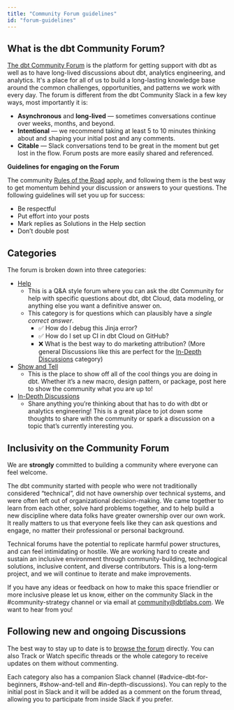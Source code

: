 ```yaml
---
title: "Community Forum guidelines"
id: "forum-guidelines"
---
```


## What is the dbt Community Forum?

[The dbt Community Forum](https://discourse.getdbt.com) is the platform for getting support with dbt as well as to have long-lived discussions about dbt, analytics engineering, and analytics. It's a place for all of us to build a long-lasting knowledge base around the common challenges, opportunities, and patterns we work with every day. The forum is different from the dbt Community Slack in a few key ways, most importantly it is:

- **Asynchronous** and **long-lived** &mdash; sometimes conversations continue over weeks, months, and beyond.
- **Intentional** &mdash; we recommend taking at least 5 to 10 minutes thinking about and shaping your initial post and any comments.
- **Citable** &mdash; Slack conversations tend to be great in the moment but get lost in the flow. Forum posts are more easily shared and referenced.

**Guidelines for engaging on the Forum**

The community [Rules of the Road](https://docs.getdbt.com/docs/contributing/slack-rules-of-the-road) apply, and following them is the best way to get momentum behind your discussion or answers to your questions. The following guidelines will set you up for success:

- Be respectful
- Put effort into your posts
- Mark replies as Solutions in the Help section
- Don’t double post

## Categories

The forum is broken down into three categories:

- [Help](https://discourse.getdbt.com/c/help/19)
  - This is a Q&A style forum where you can ask the dbt Community for help with specific questions about dbt, dbt Cloud, data modeling, or anything else you want a definitive answer on.
  - This category is for questions which can plausibly have a _single correct answer_.
    - ✅ How do I debug this Jinja error?
    - ✅ How do I set up CI in dbt Cloud on GitHub?
    - ❌ What is the best way to do marketing attribution? (More general Discussions like this are perfect for the [In-Depth Discussions](https://discourse.getdbt.com/c/discussions/21) category)
- [Show and Tell](https://discourse.getdbt.com/c/show-and-tell/22)
  - This is the place to show off all of the cool things you are doing in dbt. Whether it’s a new macro, design pattern, or package, post here to show the community what you are up to!
- [In-Depth Discussions](https://discourse.getdbt.com/c/discussions/21)
  - Share anything you’re thinking about that has to do with dbt or analytics engineering! This is a great place to jot down some thoughts to share with the community or spark a discussion on a topic that’s currently interesting you.

## Inclusivity on the Community Forum

We are **strongly** committed to building a community where everyone can feel welcome.

The dbt community started with people who were not traditionally considered “technical”, did not have ownership over technical systems, and were often left out of organizational decision-making. We came together to learn from each other, solve hard problems together, and to help build a new discipline where data folks have greater ownership over our own work. It really matters to us that everyone feels like they can ask questions and engage, no matter their professional or personal background.

Technical forums have the potential to replicate harmful power structures, and can feel intimidating or hostile. We are working hard to create and sustain an inclusive environment through community-building, technological solutions, inclusive content, and diverse contributors. This is a long-term project, and we will continue to iterate and make improvements.

If you have any ideas or feedback on how to make this space friendlier or more inclusive please let us know, either on the community Slack in the #community-strategy channel or via email at [community@dbtlabs.com](mailto:community@dbtlabs.com). We want to hear from you!

## Following new and ongoing Discussions

The best way to stay up to date is to [browse the forum](https://discourse.getdbt.com/) directly. You can also Track or Watch specific threads or the whole category to receive updates on them without commenting.

Each category also has a companion Slack channel (#advice-dbt-for-beginners, #show-and-tell and #in-depth-discussions). You can reply to the initial post in Slack and it will be added as a comment on the forum thread, allowing you to participate from inside Slack if you prefer.
